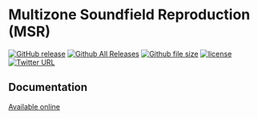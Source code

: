 # Multizone Soundfield Reproduction (MSR)

[![GitHub release](https://img.shields.io/github/release/JacobD10/MSR.svg?style=flat-square)]()
[![Github All Releases](https://img.shields.io/github/downloads/JacobD10/MSR/total.svg?style=flat-square)]()
[![Github file size](https://img.shields.io/github/size/JacobD10/MSR/release/release.zip.svg?style=flat-square)]()
[![license](https://img.shields.io/github/license/JacobD10/MSR.svg?style=flat-square)]()
[![Twitter URL](https://img.shields.io/twitter/url/http/shields.io.svg?style=social)](https://twitter.com/intent/tweet?url=https%3A%2F%2Fgithub.com%2FJacobD10%2FMSR&via=_JacobDonley&text=Check%20out%20the%20Multizone%20Soundfield%20Reproduction%20toolbox%20for%20%23MATLAB%21&hashtags=software%20%23code%20%23audio)

## Documentation
[Available online](https://www.soundzones.com/jdonley/MSR/doc/html/)